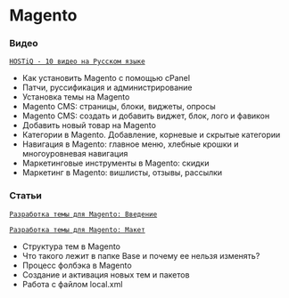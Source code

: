 
# Magento


### Видео

[`HOSTiQ - 10 видео на Русском языке`](https://www.youtube.com/playlist?list=PLGT7Tpg9uuvPrBuV8FueOomFHx6Mv9cFz)
* Как установить Magento с помощью cPanel
* Патчи, руссификация и администрирование
* Установка темы на Magento
* Magento CMS: страницы, блоки, виджеты, опросы
* Magento CMS: создать и добавить виджет, блок, лого и фавикон
* Добавить новый товар на Magento
* Категории в Magento. Добавление, корневые и скрытые категории
* Навигация в Magento: главное меню, хлебные крошки и многоуровневая навигация
* Маркетинговые инструменты в Magento: скидки
* Маркетинг в Magento: вишлисты, отзывы, рассылки

### Статьи

[`Разработка темы для Magento: Введение`](http://ruseller.com/lessons.php?rub=1&id=2107)<br/>  

[`Разработка темы для Magento: Макет`](http://ruseller.com/lessons.php?rub=37&id=2143)
* Структура тем в Magento
* Что такого лежит в папке Base и почему ее нельзя изменять?
* Процесс фолбэка в Magento
* Создание и активация новых тем и пакетов
* Работа с файлом local.xml
